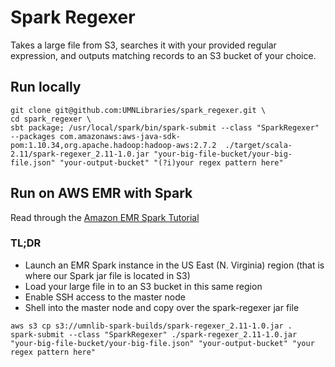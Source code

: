 # Spark Regexer

Takes a large file from S3, searches it with your provided regular expression, and outputs matching records to an S3 bucket of your choice.


## Run locally

```
git clone git@github.com:UMNLibraries/spark_regexer.git \
cd spark_regexer \
sbt package; /usr/local/spark/bin/spark-submit --class "SparkRegexer" --packages com.amazonaws:aws-java-sdk-pom:1.10.34,org.apache.hadoop:hadoop-aws:2.7.2  ./target/scala-2.11/spark-regexer_2.11-1.0.jar "your-big-file-bucket/your-big-file.json" "your-output-bucket" "(?i)your regex pattern here"
```

## Run on AWS EMR with Spark

Read through the [Amazon EMR Spark Tutorial](https://docs.aws.amazon.com/emr/latest/ReleaseGuide/emr-spark.html)

### TL;DR

* Launch an EMR Spark instance in the US East (N. Virginia) region (that is where our Spark jar file is located in S3)
* Load your large file in to an S3 bucket in this same region
* Enable SSH access to the master node
* Shell into the master node and copy over the spark-regexer jar file

```
aws s3 cp s3://umnlib-spark-builds/spark-regexer_2.11-1.0.jar .
spark-submit --class "SparkRegexer" ./spark-regexer_2.11-1.0.jar "your-big-file-bucket/your-big-file.json" "your-output-bucket" "your regex pattern here"
```